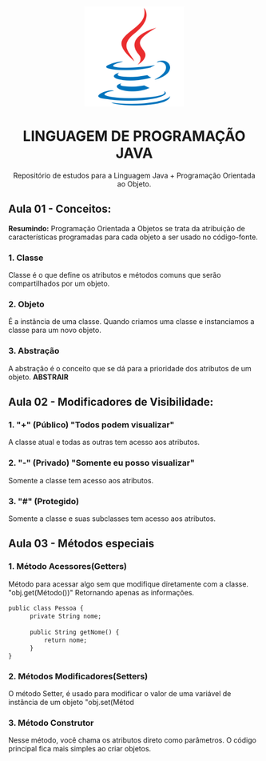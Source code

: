 <div align="center">
  <img width="200"
    alt="Java Logo"
    src="https://raw.githubusercontent.com/devicons/devicon/master/icons/java/java-original.svg"
    />
  <h1>LINGUAGEM DE PROGRAMAÇÃO JAVA</h1>
  Repositório de estudos para a Linguagem Java + Programação Orientada ao Objeto.
</div>

## Aula 01 - Conceitos:
**Resumindo:**
Programação Orientada a Objetos se trata da atribuição de características programadas para cada objeto a ser usado no código-fonte.

### 1. Classe
Classe é o que define os atributos e métodos comuns que serão compartilhados por um objeto.

### 2. Objeto
É a instância de uma classe. Quando criamos uma classe e instanciamos a classe para um novo objeto.

### 3. Abstração
A abstração é o conceito que se dá para a prioridade dos atributos de um objeto. **ABSTRAIR**

## Aula 02 - Modificadores de Visibilidade:
### 1. "+" (Público) "Todos podem visualizar"
<p>A classe atual e todas as outras tem acesso aos atributos.</p>

### 2. "-" (Privado) "Somente eu posso visualizar"
<p>Somente a classe tem acesso aos atributos.</p>

### 3. "#" (Protegido)
<p>Somente a classe e suas subclasses tem acesso aos atributos.</p>

   
## Aula 03 - Métodos especiais
### 1. Método Acessores(Getters)
Método para acessar algo sem que modifique diretamente com a classe. "obj.get(Método())" Retornando apenas as informações.

```
public class Pessoa {
      private String nome;

      public String getNome() {
          return nome;
      }
}
```

### 2. Métodos Modificadores(Setters)
O método Setter, é usado para modificar o valor de uma variável de instância de um objeto "obj.set(Métod

### 3. Método Construtor
Nesse método, você chama os atributos direto como parâmetros. O código principal fica mais simples ao criar objetos.
